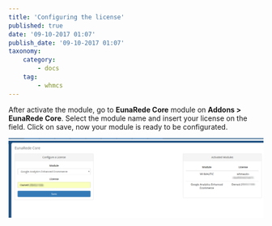 ```yaml
---
title: 'Configuring the license'
published: true
date: '09-10-2017 01:07'
publish_date: '09-10-2017 01:07'
taxonomy:
    category:
        - docs
    tag:
        - whmcs
---
```


After activate the module, go to **EunaRede Core** module on **Addons >  EunaRede Core**. Select the module name and insert your license on the field. Click on save, now your module is ready to be configurated.

![](WHMCS%20%20%20EunaRede%20Core.png)